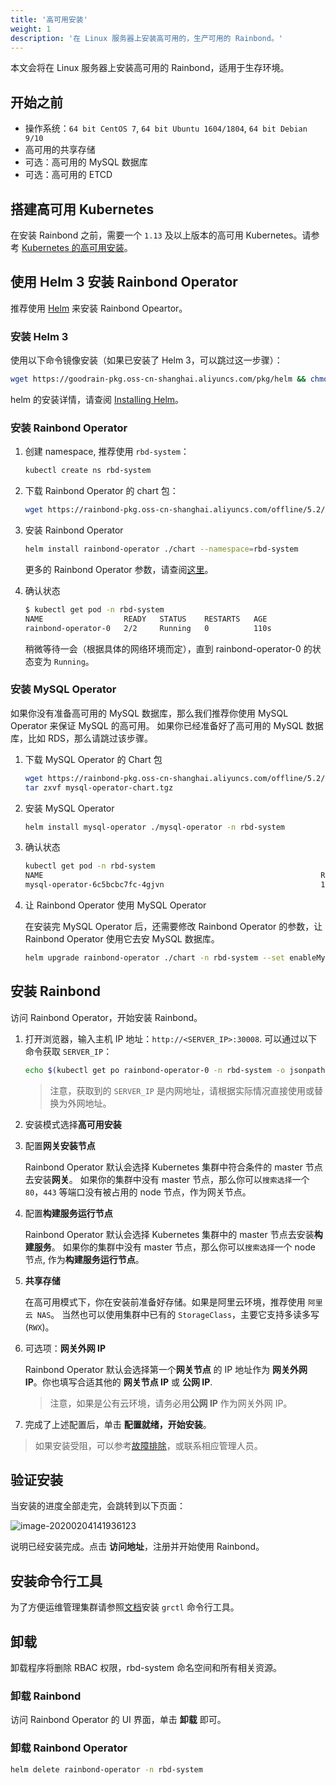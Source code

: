 ```yaml
---
title: '高可用安装'
weight: 1
description: '在 Linux 服务器上安装高可用的，生产可用的 Rainbond。'
---
```


本文会将在 Linux 服务器上安装高可用的 Rainbond，适用于生存环境。

## 开始之前

- 操作系统：`64 bit CentOS 7`, `64 bit Ubuntu 1604/1804`, `64 bit Debian 9/10`
- 高可用的共享存储
- 可选：高可用的 MySQL 数据库
- 可选：高可用的 ETCD

## 搭建高可用 Kubernetes

在安装 Rainbond 之前，需要一个 `1.13` 及以上版本的高可用 Kubernetes。请参考 [Kubernetes 的高可用安装](/docs/user-operations/install/kubernetes-install/#kubernetes的高可用安装)。

## 使用 Helm 3 安装 Rainbond Operator

推荐使用 [Helm](https://helm.sh/) 来安装 Rainbond Opeartor。

### 安装 Helm 3

使用以下命令镜像安装（如果已安装了 Helm 3，可以跳过这一步骤）：

```bash
wget https://goodrain-pkg.oss-cn-shanghai.aliyuncs.com/pkg/helm && chmod +x helm && mv helm /usr/local/bin/
```

helm 的安装详情，请查阅 [Installing Helm](https://helm.sh/docs/intro/install/)。

### 安装 Rainbond Operator

1. 创建 namespace, 推荐使用 `rbd-system`：

    ```bash
    kubectl create ns rbd-system
    ```

1. 下载 Rainbond Operator 的 chart 包：

    ```bash
    wget https://rainbond-pkg.oss-cn-shanghai.aliyuncs.com/offline/5.2/rainbond-operator-chart-v5.2.0-release.tgz && tar xvf rainbond-operator-chart-v5.2.0-release.tgz
    ```

1. 安装 Rainbond Operator

    ```bash
    helm install rainbond-operator ./chart --namespace=rbd-system
    ```

    更多的 Rainbond Operator 参数，请查阅[这里](http://localhost:1313/docs/user-operations/rainbond-operator/configuration/)。

1. 确认状态

    ```bash
    $ kubectl get pod -n rbd-system
    NAME                  READY   STATUS    RESTARTS   AGE
    rainbond-operator-0   2/2     Running   0          110s
    ```

    稍微等待一会（根据具体的网络环境而定），直到 rainbond-operator-0 的状态变为 `Running`。

### 安装 MySQL Operator

如果你没有准备高可用的 MySQL 数据库，那么我们推荐你使用 MySQL Operator 来保证 MySQL 的高可用。
如果你已经准备好了高可用的 MySQL 数据库，比如 RDS，那么请跳过该步骤。

1. 下载 MySQL Operator 的 Chart 包

    ```bash
    wget https://rainbond-pkg.oss-cn-shanghai.aliyuncs.com/offline/5.2/mysql-operator-chart.tgz
    tar zxvf mysql-operator-chart.tgz
    ```

1. 安装 MySQL Operator

    ```bash
    helm install mysql-operator ./mysql-operator -n rbd-system
    ```

1. 确认状态

    ```bash
    kubectl get pod -n rbd-system
    NAME                                                              READY   STATUS    RESTARTS   AGE
    mysql-operator-6c5bcbc7fc-4gjvn                                   1/1     Running   0          5m7s
    ```

1. 让 Rainbond Operator 使用 MySQL Operator

    在安装完 MySQL Operator 后，还需要修改 Rainbond Operator 的参数，让 Rainbond Operator 使用它去安 MySQL 数据库。

    ```bash
    helm upgrade rainbond-operator ./chart -n rbd-system --set enableMySQLOperator=true
    ```

## 安装 Rainbond

访问 Rainbond Operator，开始安装 Rainbond。

1. 打开浏览器，输入主机 IP 地址：`http://<SERVER_IP>:30008`. 可以通过以下命令获取 `SERVER_IP`：

    ```bash
    echo $(kubectl get po rainbond-operator-0 -n rbd-system -o jsonpath="{..hostIP}")
    ```

    > 注意，获取到的 `SERVER_IP` 是内网地址，请根据实际情况直接使用或替换为外网地址。

1. 安装模式选择**高可用安装**

1. 配置**网关安装节点**

    Rainbond Operator 默认会选择 Kubernetes 集群中符合条件的 master 节点去安装**网关**。
    如果你的集群中没有 master 节点，那么你可以`搜索选择`一个 `80`，`443` 等端口没有被占用的 node 节点，作为网关节点。

1. 配置**构建服务运行节点**

    Rainbond Operator 默认会选择 Kubernetes 集群中的 master 节点去安装**构建服务**。
    如果你的集群中没有 master 节点，那么你可以`搜索选择`一个 node 节点, 作为**构建服务运行节点**。

1. **共享存储**

    在高可用模式下，你在安装前准备好存储。如果是阿里云环境，推荐使用 `阿里云 NAS`。
    当然也可以使用集群中已有的 `StorageClass`，主要它支持多读多写(`RWX`)。

1. 可选项：**网关外网 IP**

    Rainbond Operator 默认会选择第一个**网关节点** 的 IP 地址作为 **网关外网 IP**。你也填写合适其他的 **网关节点 IP** 或 **公网 IP**.

    > 注意，如果是公有云环境，请务必用**公网 IP** 作为网关外网 IP。

1. 完成了上述配置后，单击 **配置就绪，开始安装**。

> 如果安装受阻，可以参考[故障排除](/docs/user-operations/install/troubleshooting/)，或联系相应管理人员。

## 验证安装

当安装的进度全部走完，会跳转到以下页面：

![image-20200204141936123](https://grstatic.oss-cn-shanghai.aliyuncs.com/images/5.2/rainbond-install-4.jpg)

说明已经安装完成。点击 **访问地址**，注册并开始使用 Rainbond。

## 安装命令行工具

为了方便运维管理集群请参照[文档](/docs/user-operations/tools/grctl/)安装 `grctl` 命令行工具。

## 卸载

卸载程序将删除 RBAC 权限，rbd-system 命名空间和所有相关资源。

### 卸载 Rainbond

访问 Rainbond Operator 的 UI 界面，单击 **卸载** 即可。

### 卸载 Rainbond Operator

```bash
helm delete rainbond-operator -n rbd-system
```
